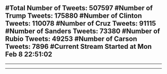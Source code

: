 #Total Number of Tweets: 507597 
#Number of Trump Tweets: 175880
#Number of Clinton Tweets: 110078
#Number of Cruz Tweets: 91115
#Number of Sanders Tweets: 73380
#Number of Rubio Tweets: 49253
#Number of Carson Tweets: 7896
#Current Stream Started at Mon Feb  8 22:51:02
---
---
---
